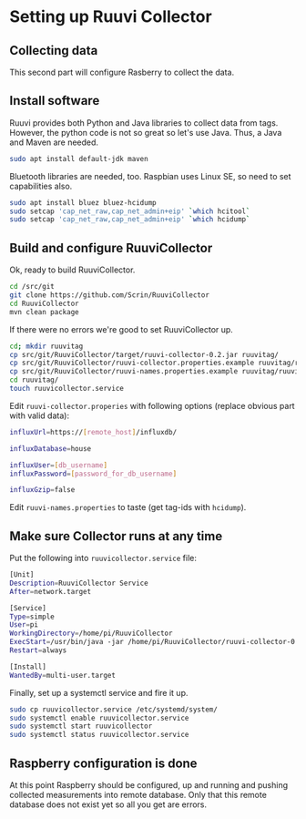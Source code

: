 # Setting up Ruuvi Collector

## Collecting data

This second part will configure Rasberry to collect the data.

## Install software

Ruuvi provides both Python and Java libraries to collect data from tags. However, the python code is not so great so let's use Java. Thus, a Java and Maven are needed.

```bash
sudo apt install default-jdk maven
```

Bluetooth libraries are needed, too. Raspbian uses Linux SE, so need to set capabilities also.

```bash
sudo apt install bluez bluez-hcidump
sudo setcap 'cap_net_raw,cap_net_admin+eip' `which hcitool`
sudo setcap 'cap_net_raw,cap_net_admin+eip' `which hcidump`
```

## Build and configure RuuviCollector

Ok, ready to build RuuviCollector.

```bash
cd /src/git
git clone https://github.com/Scrin/RuuviCollector
cd RuuviCollector
mvn clean package
```

If there were no errors we're good to set RuuviCollector up.

```bash
cd; mkdir ruuvitag
cp src/git/RuuviCollector/target/ruuvi-collector-0.2.jar ruuvitag/
cp src/git/RuuviCollector/ruuvi-collector.properties.example ruuvitag/ruuvi-collector.properties
cp src/git/RuuviCollector/ruuvi-names.properties.example ruuvitag/ruuvi-names.properties
cd ruuvitag/
touch ruuvicollector.service
```

Edit `ruuvi-collector.properies` with following options (replace obvious part with valid data):

```bash
influxUrl=https://[remote_host]/influxdb/

influxDatabase=house

influxUser=[db_username]
influxPassword=[password_for_db_username]

influxGzip=false
```

Edit `ruuvi-names.properties` to taste (get tag-ids with `hcidump`).

## Make sure Collector runs at any time

Put the following into `ruuvicollector.service` file:

```bash
[Unit]
Description=RuuviCollector Service
After=network.target

[Service]
Type=simple
User=pi
WorkingDirectory=/home/pi/RuuviCollector
ExecStart=/usr/bin/java -jar /home/pi/RuuviCollector/ruuvi-collector-0.2.jar
Restart=always

[Install]
WantedBy=multi-user.target
```

Finally, set up a systemctl service and fire it up.

```bash
sudo cp ruuvicollector.service /etc/systemd/system/
sudo systemctl enable ruuvicollector.service
sudo systemctl start ruuvicollector
sudo systemctl status ruuvicollector.service
```

## Raspberry configuration is done

At this point Raspberry should be configured, up and running and pushing collected measurements into remote database. Only that this remote database does not exist yet so all you get are errors.
